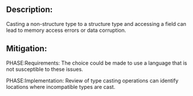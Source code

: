 ## Description:

Casting a non-structure type to a structure type and accessing a field can lead to memory access errors or data corruption.



## Mitigation:


PHASE:Requirements:
The choice could be made to use a language that is not susceptible to these issues.

PHASE:Implementation:
Review of type casting operations can identify locations where incompatible types are cast.

